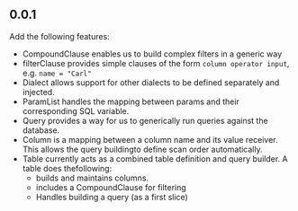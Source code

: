 ## 0.0.1
Add the following features:
- CompoundClause enables us to build complex filters in a generic way
- filterClause provides simple clauses of the form `column operator input`, e.g. `name = "Carl"`
- Dialect allows support for other dialects to be defined separately and injected.
- ParamList handles the mapping between params and their corresponding SQL variable.
- Query provides a way for us to generically run queries against the database.
- Column is a mapping between a column name and its value receiver. This allows the query buildingto define scan order automatically.
- Table currently acts as a combined table definition and query builder. A table does thefollowing:
    - builds and maintains columns.
    - includes a CompoundClause for filtering
    - Handles building a query (as a first slice)
        